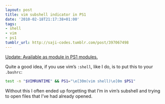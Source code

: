```yaml
---
layout: post
title: vim subshell indicator in PS1
date: '2010-02-18T21:17:38+01:00'
tags:
- shell
- vim
- ps1
tumblr_url: http://saji-codes.tumblr.com/post/397067498
---
```

<ins class=block>
Update:
Available as module in <a href="https://github.com/marek-saji/PS1_modules">PS1 modules</a>.
</ins>

Quite a good idea, if you use vim’s `:shell`, like I do, is to put this to your `.bashrc`:

```sh
test -n "$VIMRUNTIME" && PS1="\e[30m(vim shell)\e[0m $PS1"
```

Without this I often ended up forgetting that I’m in vim’s subshell and trying to open files that I’ve had already opened.
